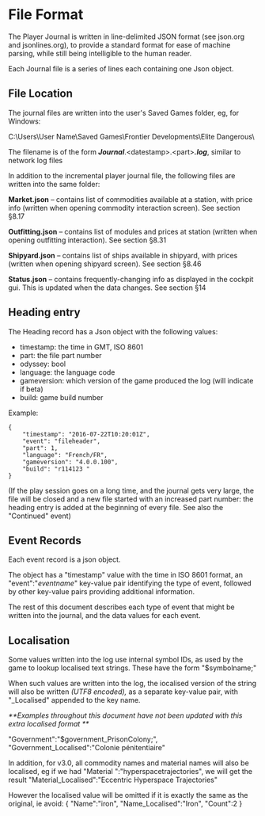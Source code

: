 # File Format

The Player Journal is written in line-delimited JSON format (see json.org and jsonlines.org), to provide a standard format for ease of machine parsing, while still being intelligible to the human reader.

Each Journal file is a series of lines each containing one Json object.

## File Location

The journal files are written into the user's Saved Games folder, eg, for Windows:

C:\Users\User Name\Saved Games\Frontier Developments\Elite Dangerous\

The filename is of the form _**Journal**_.&lt;datestamp&gt;.&lt;part&gt;_**.log**_, similar to network log files

In addition to the incremental player journal file, the following files are written into the same folder:

**Market.json** – contains list of commodities available at a station, with price info (written when opening commodity interaction screen). See section §8.17

**Outfitting.json** – contains list of modules and prices at station (written when opening outfitting interaction). See section §8.31

**Shipyard.json** – contains list of ships available in shipyard, with prices (written when opening shipyard screen). See section §8.46

**Status.json** – contains frequently-changing info as displayed in the cockpit gui. This is updated when the data changes. See section §14

## Heading entry

The Heading record has a Json object with the following values:

- timestamp: the time in GMT, ISO 8601 
- part: the file part number 
- odyssey: bool 
- language: the language code 
- gameversion: which version of the game produced the log (will indicate if beta) 
- build: game build number   


Example:

```
{
	"timestamp": "2016-07-22T10:20:01Z",
	"event": "fileheader",
	"part": 1,
	"language": "French/FR",
	"gameversion": "4.0.0.100",
	"build": "r114123 "
}
```

(If the play session goes on a long time, and the journal gets very large, the file will be closed and a new file started with an increased part number: the heading entry is added at the beginning of every file. See also the "Continued" event)

## Event Records

Each event record is a json object.

The object has a "timestamp" value with the time in ISO 8601 format, an "event":"_eventname_" key-value pair identifying the type of event, followed by other key-value pairs providing additional information.

The rest of this document describes each type of event that might be written into the journal, and the data values for each event.

## Localisation

Some values written into the log use internal symbol IDs, as used by the game to lookup localised text strings. These have the form "$symbolname;"

When such values are written into the log, the iocalised version of the string will also be written _(UTF8 encoded),_ as a separate key-value pair, with "_Localised" appended to the key name.

_**Examples throughout this document have not been updated with this extra localised format **_

"Government":"$government_PrisonColony;", "Government_Localised":"Colonie pénitentiaire"

In addition, for v3.0, all commodity names and material names will also be localised, eg if we had "Material ":"hyperspacetrajectories", we will get the result "Material_Localised":"Eccentric Hyperspace Trajectories"

However the localised value will be omitted if it is exactly the same as the original, ie avoid:  { "Name":"iron", "Name_Localised":"Iron", "Count":2 }